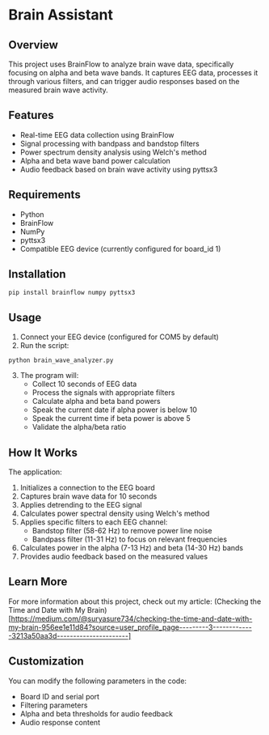 # Brain Assistant

## Overview

This project uses BrainFlow to analyze brain wave data, specifically focusing on alpha and beta wave bands. It captures EEG data, processes it through various filters, and can trigger audio responses based on the measured brain wave activity.

## Features

- Real-time EEG data collection using BrainFlow
- Signal processing with bandpass and bandstop filters
- Power spectrum density analysis using Welch's method
- Alpha and beta wave band power calculation
- Audio feedback based on brain wave activity using pyttsx3

## Requirements

- Python
- BrainFlow
- NumPy
- pyttsx3
- Compatible EEG device (currently configured for board_id 1)

## Installation

```
pip install brainflow numpy pyttsx3
```

## Usage

1. Connect your EEG device (configured for COM5 by default)
2. Run the script:

```
python brain_wave_analyzer.py
```

3. The program will:
   - Collect 10 seconds of EEG data
   - Process the signals with appropriate filters
   - Calculate alpha and beta band powers
   - Speak the current date if alpha power is below 10
   - Speak the current time if beta power is above 5
   - Validate the alpha/beta ratio

## How It Works

The application:

1. Initializes a connection to the EEG board
2. Captures brain wave data for 10 seconds
3. Applies detrending to the EEG signal
4. Calculates power spectral density using Welch's method
5. Applies specific filters to each EEG channel:
   - Bandstop filter (58-62 Hz) to remove power line noise
   - Bandpass filter (11-31 Hz) to focus on relevant frequencies
6. Calculates power in the alpha (7-13 Hz) and beta (14-30 Hz) bands
7. Provides audio feedback based on the measured values

## Learn More

For more information about this project, check out my article: (Checking the Time and Date with My Brain)[https://medium.com/@suryasure734/checking-the-time-and-date-with-my-brain-956ee1e11d84?source=user_profile_page---------3-------------3213a50aa3d----------------------]

## Customization

You can modify the following parameters in the code:

- Board ID and serial port
- Filtering parameters
- Alpha and beta thresholds for audio feedback
- Audio response content
